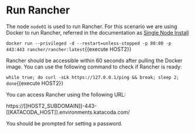 # Run Rancher

The node `node01` is used to run Rancher. For this scenario we are using Docker to run Rancher, referred in the documentation as [Single Node Install](https://rancher.com/docs/rancher/v2.x/en/installation/single-node/)

`docker run --privileged -d --restart=unless-stopped -p 80:80 -p 443:443 rancher/rancher:latest`{{execute HOST2}}

Rancher should be accessible within 60 seconds after pulling the Docker image. You can use the following command to check if Rancher is ready:

`while true; do curl -sLk https://127.0.0.1/ping && break; sleep 2; done`{{execute HOST2}}

You can access Rancher using the following URL:

https://[[HOST2_SUBDOMAIN]]-443-[[KATACODA_HOST]].environments.katacoda.com/

You should be prompted for setting a password.
